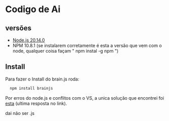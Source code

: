 
# Codigo de Ai



## versões

 - [Node.js 20.14.0](https://nodejs.org/en/download/prebuilt-installer)
 - NPM 10.8.1 (se instalarem corretamente é esta a versão que vem com o node, qualquer coisa façam " npm instal -g npm ")


## Install

Para fazer o Install do brain.js roda:

```bash
  npm install brainjs
```
Por erros do node.js e conflitos com o VS, a unica solução que encontrei foi [esta](https://stackoverflow.com/questions/57500514/strange-npm-error-when-running-npm-install-brain-js) (ultima resposta no link).

dai não ser .js
